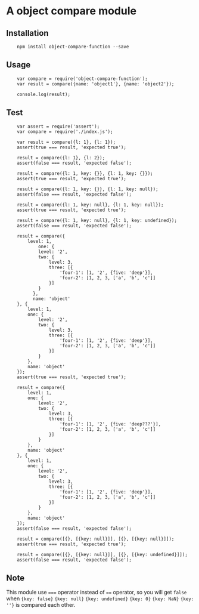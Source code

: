 # A object compare module

## Installation


        npm install object-compare-function --save

## Usage


        var compare = require('object-compare-function');
        var result = compare({name: 'object1'}, {name: 'object2'});

        console.log(result);

## Test


        var assert = require('assert');
        var compare = require('./index.js');

        var result = compare({l: 1}, {l: 1});
        assert(true === result, 'expected true');

        result = compare({l: 1}, {l: 2});
        assert(false === result, 'expected false');

        result = compare({l: 1, key: {}}, {l: 1, key: {}});
        assert(true === result, 'expected true');

        result = compare({l: 1, key: {}}, {l: 1, key: null});
        assert(false === result, 'expected false');

        result = compare({l: 1, key: null}, {l: 1, key: null});
        assert(true === result, 'expected true');

        result = compare({l: 1, key: null}, {l: 1, key: undefined});
        assert(false === result, 'expected false');

        result = compare({
            level: 1,
                one: {
                level: '2',
                two: {
                    level: 3,
                    three: [{
                        'four-1': [1, '2', {five: 'deep'}],
                        'four-2': [1, 2, 3, ['a', 'b', 'c']]
                    }]
                }
              },
              name: 'object'
        }, {
            level: 1,
            one: {
                level: '2',
                two: {
                    level: 3,
                    three: [{
                        'four-1': [1, '2', {five: 'deep'}],
                        'four-2': [1, 2, 3, ['a', 'b', 'c']]
                    }]
                }
            },
            name: 'object'
        });
        assert(true === result, 'expected true');

        result = compare({
            level: 1,
            one: {
                level: '2',
                two: {
                    level: 3,
                    three: [{
                        'four-1': [1, '2', {five: 'deep???'}],
                        'four-2': [1, 2, 3, ['a', 'b', 'c']]
                    }]
                }
            },
            name: 'object'
        }, {
            level: 1,
            one: {
                level: '2',
                two: {
                    level: 3,
                    three: [{
                        'four-1': [1, '2', {five: 'deep'}],
                        'four-2': [1, 2, 3, ['a', 'b', 'c']]
                    }]
                }
            },
            name: 'object'
        });
        assert(false === result, 'expected false');

        result = compare([{}, [{key: null}]], [{}, [{key: null}]]);
        assert(true === result, 'expected true');

        result = compare([{}, [{key: null}]], [{}, [{key: undefined}]]);
        assert(false === result, 'expected false');


## Note

This module use `===` operator instead of `==` operator, so you will get `false` when `{key: false}` `{key: null}` `{key: undefined}` `{key: 0}` `{key: NaN}` `{key: ''}` is compared each other.
